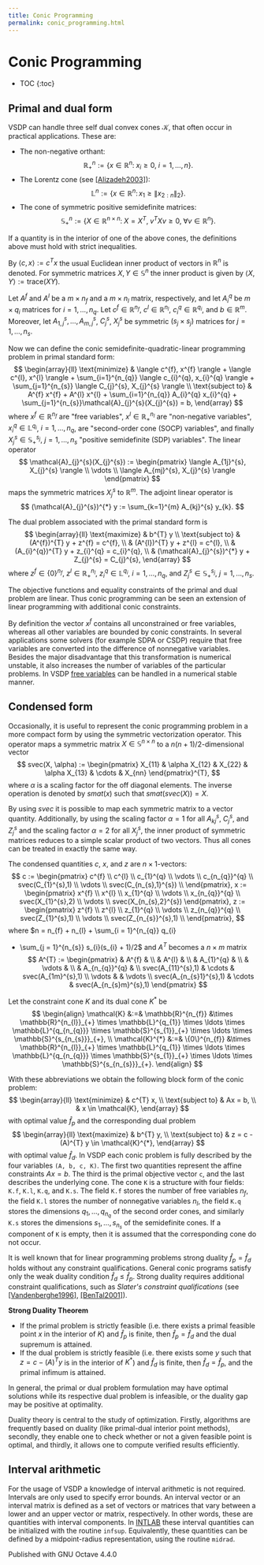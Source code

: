 ```yaml
---
title: Conic Programming
permalink: conic_programming.html
---
```


# Conic Programming


* TOC
{:toc}


## Primal and dual form

VSDP can handle three self dual convex cones $\mathcal{K}$, that often occur
in practical applications.  These are:

* The non-negative orthant:
  $$
  \mathbb{R}^{n}_{+} := \{ x \in \mathbb{R}^{n} \colon\; x_{i} \geq 0,
  \; i = 1, \ldots, n \}.
  $$
* The Lorentz cone (see
  [[Alizadeh2003]](https://vsdp.github.io/references.html#Alizadeh2003)):
  $$
  \mathbb{L}^{n} := \{ x \in \mathbb{R}^{n} \colon x_{1} \geq \|x_{2:n}\|_{2}\}.
  $$
* The cone of symmetric positive semidefinite matrices:
  $$
  \mathbb{S}^{n}_{+} := \left\{ X \in \mathbb{R}^{n \times n} \colon\;
  X = X^{T},\; v^{T} X v \geq 0,\; \forall v \in \mathbb{R}^{n} \right\}.
  $$


If a quantity is in the interior of one of the above cones, the definitions
above must hold with strict inequalities.

By $\langle c, x \rangle := c^{T} x$ the usual Euclidean inner product of
vectors in $\mathbb{R}^{n}$ is denoted.  For symmetric matrices
$X, Y \in \mathbb{S}^{n}$ the inner product is given by
$\langle X,Y \rangle := \text{trace}(XY)$.

Let $A^{f}$ and $A^{l}$ be a $m \times n_{f}$ and a $m \times n_{l}$ matrix,
respectively, and let $A_{i}^{q}$ be $m \times q_{i}$ matrices for
$i = 1,\ldots,n_{q}$.  Let $c^{f} \in \mathbb{R}^{n_{f}}$,
$c^{l} \in \mathbb{R}^{n_{l}}$, $c_{i}^{q} \in \mathbb{R}^{q_i}$, and
$b \in \mathbb{R}^{m}$.  Moreover, let $A_{1,j}^{s}, \ldots, A_{m,j}^{s}$,
$C_{j}^{s}$, $X_{j}^{s}$ be symmetric $(s_{j} \times s_{j})$ matrices for
$j = 1, \ldots, n_{s}$.

Now we can define the conic semidefinite-quadratic-linear programming
problem in primal standard form:
$$
\begin{array}{ll}
\text{minimize} &
\langle c^{f}, x^{f} \rangle + \langle c^{l}, x^{l} \rangle +
\sum_{i=1}^{n_{q}} \langle c_{i}^{q}, x_{i}^{q} \rangle +
\sum_{j=1}^{n_{s}} \langle C_{j}^{s}, X_{j}^{s} \rangle \\
\text{subject to} &
A^{f} x^{f} + A^{l} x^{l} + \sum_{i=1}^{n_{q}} A_{i}^{q} x_{i}^{q} +
\sum_{j=1}^{n_{s}}\mathcal{A}_{j}^{s}(X_{j}^{s}) = b,
\end{array}
$$
where $x^{f} \in \mathbb{R}^{n_{f}}$ are "free variables",
$x^{l} \in \mathbb{R}^{n_{l}}_{+}$ are "non-negative variables",
$x_{i}^{q} \in \mathbb{L}^{q_i}$, $i = 1, \ldots, n_{q}$, are "second-order
cone (SOCP) variables", and finally $X_{j}^{s} \in \mathbb{S}^{s_{j}}_{+}$,
$j = 1, \ldots, n_{s}$ "positive semidefinite (SDP) variables".  The linear
operator
$$
\mathcal{A}_{j}^{s}(X_{j}^{s}) :=
\begin{pmatrix}
\langle A_{1j}^{s}, X_{j}^{s} \rangle \\
\vdots \\
\langle A_{mj}^{s}, X_{j}^{s} \rangle
\end{pmatrix}
$$
maps the symmetric matrices $X_{j}^{s}$ to $\mathbb{R}^{m}$.  The adjoint
linear operator is
$$
(\mathcal{A}_{j}^{s})^{*} y := \sum_{k=1}^{m} A_{kj}^{s} y_{k}.
$$

The dual problem associated with the primal standard form is
$$
\begin{array}{ll}
\text{maximize} & b^{T} y \\
\text{subject to}
& (A^{f})^{T} y + z^{f} = c^{f}, \\
& (A^{l})^{T} y + z^{l} = c^{l}, \\
& (A_{i}^{q})^{T} y + z_{i}^{q} = c_{i}^{q}, \\
& (\mathcal{A}_{j}^{s})^{*} y + Z_{j}^{s} = C_{j}^{s},
\end{array}
$$
where $z^{f} \in \{0\}^{n_{f}}$, $z^{l} \in \mathbb{R}^{n_{l}}_{+}$,
$z_{i}^{q} \in \mathbb{L}^{q_i}$, $i = 1, \ldots, n_{q}$, and
$Z_{j}^{s} \in \mathbb{S}^{s_{j}}_{+}$, $j = 1, \ldots, n_{s}$.

The objective functions and equality constraints of the primal and dual
problem are linear.  Thus conic programming can be seen an extension of linear
programming with additional conic constraints.

By definition the vector $x^{f}$ contains all unconstrained or free
variables, whereas all other variables are bounded by conic constraints.
In several applications some solvers (for example SDPA or CSDP) require that
free variables are converted into the difference of nonnegative variables.
Besides the major disadvantage that this transformation is numerical
unstable, it also increases the number of variables of the particular
problems.  In VSDP [free variables](https://vsdp.github.io/free_variables)
can be handled in a numerical stable manner.

## Condensed form

Occasionally, it is useful to represent the conic programming problem in a
more compact form by using the symmetric vectorization operator.  This
operator maps a symmetric matrix $X \in \mathbb{S}^{n \times n}$ to a
$n(n + 1)/2$-dimensional vector
$$
svec(X, \alpha) :=
\begin{pmatrix}
X_{11} & \alpha X_{12} & X_{22} & \alpha X_{13} & \cdots &  X_{nn}
\end{pmatrix}^{T},
$$
where $\alpha$ is a scaling factor for the off diagonal elements.  The
inverse operation is denoted by $smat(x)$ such that $smat(svec(X)) = X$.

By using $svec$ it is possible to map each symmetric matrix to a vector
quantity.  Additionally, by using the scaling factor $\alpha = 1$ for all
$A_{kj}^{s}$, $C_{j}^{s}$, and $Z_{j}^{s}$ and the scaling factor
$\alpha = 2$ for all $X_{j}^{s}$, the inner product of symmetric matrices
reduces to a simple scalar product of two vectors.  Thus all cones can be
treated in exactly the same way.

The condensed quantities $c$, $x$, and $z$ are $n \times 1$-vectors:
$$
c :=
\begin{pmatrix}
c^{f} \\ c^{l} \\ c_{1}^{q} \\ \vdots \\ c_{n_{q}}^{q} \\
svec(C_{1}^{s},1) \\ \vdots \\ svec(C_{n_{s},1}^{s}) \\
\end{pmatrix},
x :=
\begin{pmatrix}
x^{f} \\ x^{l} \\ x_{1}^{q} \\ \vdots \\ x_{n_{q}}^{q} \\
svec(X_{1}^{s},2) \\ \vdots \\ svec(X_{n_{s},2}^{s})
\end{pmatrix},
z :=
\begin{pmatrix}
z^{f} \\ z^{l} \\ z_{1}^{q} \\ \vdots \\ z_{n_{q}}^{q} \\
svec(Z_{1}^{s},1) \\ \vdots \\ svec(Z_{n_{s}}^{s},1) \\
\end{pmatrix},
$$
where $n = n_{f} + n_{l} + \sum_{i = 1}^{n_{q}} q_{i}
+ \sum_{j = 1}^{n_{s}} s_{i}(s_{i} + 1)/2$ and $A^{T}$ becomes a $n \times m$
matrix
$$
A^{T} :=
\begin{pmatrix}
& A^{f} & \\
& A^{l} & \\
& A_{1}^{q} & \\
& \vdots & \\
& A_{n_{q}}^{q} & \\
svec(A_{11}^{s},1) & \cdots & svec(A_{1m}^{s},1) \\
\vdots & & \vdots \\
svec(A_{n_{s}1}^{s},1) & \cdots & svec(A_{n_{s}m}^{s},1)
\end{pmatrix}
$$

Let the constraint cone $K$ and its dual cone $K^{*}$ be
$$
\begin{align}
\mathcal{K} &:=&
\mathbb{R}^{n_{f}} &\times
\mathbb{R}^{n_{l}}_{+} \times
\mathbb{L}^{q_{1}} \times \ldots \times \mathbb{L}^{q_{n_{q}}} \times
\mathbb{S}^{s_{1}}_{+} \times \ldots \times \mathbb{S}^{s_{n_{s}}}_{+}, \\
\mathcal{K}^{*} &:=&
\{0\}^{n_{f}} &\times
\mathbb{R}^{n_{l}}_{+} \times
\mathbb{L}^{q_{1}} \times \ldots \times \mathbb{L}^{q_{n_{q}}} \times
\mathbb{S}^{s_{1}}_{+} \times \ldots \times \mathbb{S}^{s_{n_{s}}}_{+}.
\end{align}
$$

With these abbreviations we obtain the following block form of the conic
problem:
$$
\begin{array}{ll}
\text{minimize}   & c^{T} x, \\
\text{subject to} & Ax = b, \\
                  & x \in \mathcal{K},
\end{array}
$$
with optimal value $\hat{f}_{p}$ and the corresponding dual problem
$$
\begin{array}{ll}
\text{maximize}   & b^{T} y, \\
\text{subject to} & z = c - (A)^{T} y \in \mathcal{K}^{*},
\end{array}
$$
with optimal value $\hat{f}_{d}$.  In VSDP each conic problem is fully
described by the four variables `(A, b, c, K)`.  The first two quantities
represent the affine constraints $Ax = b$.  The third is the primal objective
vector `c`, and the last describes the underlying cone.  The cone `K` is a
structure with four fields: `K.f`, `K.l`, `K.q`, and `K.s`.  The field `K.f`
stores the number of free variables $n_{f}$, the field `K.l` stores the
number of nonnegative variables $n_{l}$, the field `K.q` stores the
dimensions $q_{1}, \ldots, q_{n_{q}}$ of the second order cones, and
similarly `K.s` stores the dimensions $s_{1}, \ldots, s_{n_{s}}$ of the
semidefinite cones.  If a component of `K` is empty, then it is assumed that
the corresponding cone do not occur.

It is well known that for linear programming problems strong duality
$\hat{f}_{p} = \hat{f}_{d}$ holds without any constraint qualifications.
General conic programs satisfy only the weak duality condition
$\hat{f}_{d} \leq \hat{f}_{p}$.  Strong duality requires additional
constraint qualifications, such as *Slater's constraint qualifications* (see
[[Vandenberghe1996]](https://vsdp.github.io/references.html#Vandenberghe1996),
[[BenTal2001]](https://vsdp.github.io/references.html#BenTal2001)).

**Strong Duality Theorem**

* If the primal problem is strictly feasible (i.e. there exists a primal
  feasible point $x$ in the interior of $K$) and $\hat{f}_{p}$ is finite,
  then $\hat{f}_{p} = \hat{f}_{d}$ and the dual supremum is attained.
* If the dual problem is strictly feasible (i.e. there exists some $y$ such
  that $z = c - (A)^{T} y$ is in the interior of $K^{*}$) and $\hat{f}_{d}$
  is finite, then $\hat{f}_{d} = \hat{f}_{p}$, and the primal infimum is
  attained.


In general, the primal or dual problem formulation may have optimal solutions
while its respective dual problem is infeasible, or the duality gap may be
positive at optimality.

Duality theory is central to the study of optimization.  Firstly, algorithms
are frequently based on duality (like primal-dual interior point methods),
secondly, they enable one to check whether or not a given feasible point is
optimal, and thirdly, it allows one to compute verified results efficiently.

## Interval arithmetic

For the usage of VSDP a knowledge of interval arithmetic is not required.
Intervals are only used to specify error bounds.  An interval vector or an
interval matrix is defined as a set of vectors or matrices that vary between
a lower and an upper vector or matrix, respectively.  In other words, these
are quantities with interval components.  In
[INTLAB](http://www.ti3.tu-harburg.de/rump/intlab/) these interval quantities
can be initialized with the routine `infsup`.  Equivalently, these quantities
can be defined by a midpoint-radius representation, using the routine
`midrad`.


Published with GNU Octave 4.4.0
